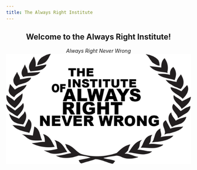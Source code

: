 ```yaml
---
title: The Always Right Institute
---
```

<h2><center>Welcome to the Always Right Institute!</center></h2>
<center><em>Always Right Never Wrong</em></center>

<center>
  <img src="images/ARI-symbol-logo.png" />
</center>

